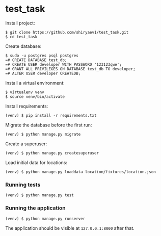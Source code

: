 # test_task


Install project:

    $ git clone https://github.com/shiryaev1/test_task.git
    $ cd test_task

Create database:

    $ sudo -u postgres psql postgres
    =# CREATE DATABASE test_db;
    =# CREATE USER developer WITH PASSWORD '123123qwe';
    =# GRANT ALL PRIVILEGES ON DATABASE test_db TO developer;
    =# ALTER USER developer CREATEDB;
    
Install a virtual environment:

    $ virtualenv venv
    $ source venv/bin/activate 

Install requirements:

    (venv) $ pip install -r requirements.txt


Migrate the database before the first run:

    (venv) $ python manage.py migrate

Create a superuser:

    (venv) $ python manage.py createsuperuser


Load initial data for locations:

    (venv) $ python manage.py loaddata location/fixtures/location.json


### Running tests

    (venv) $ python manage.py test
    

### Running the application

    (venv) $ python manage.py runserver

The application should be visible at `127.0.0.1:8000` after that.

